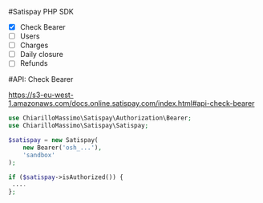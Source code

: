 #Satispay PHP SDK

- [X] Check Bearer
- [ ] Users
- [ ] Charges
- [ ] Daily closure
- [ ] Refunds

#API: Check Bearer

https://s3-eu-west-1.amazonaws.com/docs.online.satispay.com/index.html#api-check-bearer

```php
use ChiarilloMassimo\Satispay\Authorization\Bearer;
use ChiarilloMassimo\Satispay\Satispay;

$satispay = new Satispay(
    new Bearer('osh_...'),
    'sandbox'
);

if ($satispay->isAuthorized()) {
 ....
};
```

